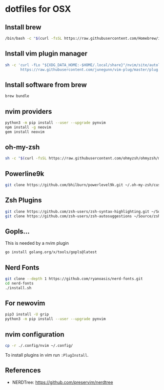 # dotfiles for OSX

## Install brew 
```bash
/bin/bash -c "$(curl -fsSL https://raw.githubusercontent.com/Homebrew/install/HEAD/install.sh)"
```

## Install vim plugin manager

```bash
sh -c 'curl -fLo "${XDG_DATA_HOME:-$HOME/.local/share}"/nvim/site/autoload/plug.vim --create-dirs \
       https://raw.githubusercontent.com/junegunn/vim-plug/master/plug.vim'
```

## Install software from brew 
```bash
brew bundle
```

## nvim providers
```bash
python3 -m pip install --user --upgrade pynvim
npm install -g neovim
gem install neovim
```

## oh-my-zsh
```bash
sh -c "$(curl -fsSL https://raw.githubusercontent.com/ohmyzsh/ohmyzsh/master/tools/install.sh)"
```

## Powerline9k
```bash
git clone https://github.com/bhilburn/powerlevel9k.git ~/.oh-my-zsh/custom/themes/powerlevel9k
```

## Zsh Plugins
```bash
git clone https://github.com/zsh-users/zsh-syntax-highlighting.git ~/Source/zsh-syntax-highlighting
git clone https://github.com/zsh-users/zsh-autosuggestions ~/Source/zsh-autosuggestions
```

## Gopls...
This is needed by a nvim plugin

```bash
go install golang.org/x/tools/gopls@latest
```

## Nerd Fonts

```bash
git clone --depth 1 https://github.com/ryanoasis/nerd-fonts.git
cd nerd-fonts
./install.sh
```

## For newovim

```bash
pip3 install -U grip
python3 -m pip install --user --upgrade pynvim
```

## nvim configuration
```bash
cp -r ./.config/nvim ~/.config/
```

To install plugins in vim run `:PlugInstall`.

## References

- NERDTree: https://github.com/preservim/nerdtree
